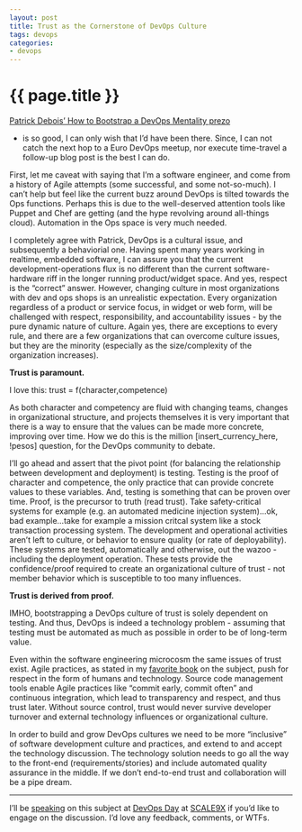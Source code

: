 ```yaml
---
layout: post
title: Trust as the Cornerstone of DevOps Culture
tags: devops
categories:
- devops
---
```


{{ page.title }}
================

[Patrick Debois’ How to Bootstrap a DevOps Mentality
prezo](http://www.slideshare.net/jedi4ever/bootstrapping-a-devops-mentality-at-skillsmatter-by-patrick-debois)
- is so good, I can only wish that I’d have been there. Since, I can not
catch the next hop to a Euro DevOps meetup, nor execute time-travel a
follow-up blog post is the best I can do.

First, let me caveat with saying that I’m a software engineer, and come
from a history of Agile attempts (some successful, and some
not-so-much). I can’t help but feel like the current buzz around DevOps
is tilted towards the Ops functions. Perhaps this is due to the
well-deserved attention tools like Puppet and Chef are getting (and the
hype revolving around all-things cloud). Automation in the Ops space is
very much needed.

I completely agree with Patrick, DevOps is a cultural issue, and
subsequently a behaviorial one. Having spent many years working in
realtime, embedded software, I can assure you that the current
development-operations flux is no different than the current
software-hardware riff in the longer running product/widget space. And
yes, respect is the “correct” answer. However, changing culture in most
organizations with dev and ops shops is an unrealistic expectation.
Every organization regardless of a product or service focus, in widget
or web form, will be challenged with respect, responsibility, and
accountability issues - by the pure dynamic nature of culture. Again
yes, there are exceptions to every rule, and there are a few
organizations that can overcome culture issues, but they are the
minority (especially as the size/complexity of the organization
increases).

**Trust is paramount.**

I love this: trust = f(character,competence)

As both character and competency are fluid with changing teams, changes
in organizational structure, and projects themselves it is very
important that there is a way to ensure that the values can be made more
concrete, improving over time. How we do this is the million
\[insert\_currency\_here, !pesos\] question, for the DevOps community to
debate.

I’ll go ahead and assert that the pivot point (for balancing the
relationship between development and deployment) is testing. Testing is
the proof of character and competence, the only practice that can
provide concrete values to these variables. And, testing is something
that can be proven over time. Proof, is the precursor to truth (read
trust). Take safety-critical systems for example (e.g. an automated
medicine injection system)…ok, bad example…take for example a mission
critcal system like a stock transaction processing system. The
development and operational activities aren’t left to culture, or
behavior to ensure quality (or rate of deployability). These systems are
tested, automatically and otherwise, out the wazoo - including the
deployment operation. These tests provide the confidence/proof required
to create an organizational culture of trust - not member behavior which
is susceptible to too many influences.

**Trust is derived from proof.**

IMHO, bootstrapping a DevOps culture of trust is solely dependent on
testing. And thus, DevOps is indeed a technology problem - assuming that
testing must be automated as much as possible in order to be of
long-term value.

Even within the software engineering microcosm the same issues of trust
exist. Agile practices, as stated in my [favorite
book](http://pragprog.com/titles/pad/practices-of-an-agile-developer) on
the subject, push for respect in the form of humans and technology.
Source code management tools enable Agile practices like “commit early,
commit often” and continuous integration, which lead to transparency and
respect, and thus trust later. Without source control, trust would never
survive developer turnover and external technology influences or
organizational culture.

In order to build and grow DevOps cultures we need to be more
“inclusive” of software development culture and practices, and extend to
and accept the technology discussion. The technology solution needs to
go all the way to the front-end (requirements/stories) and include
automated quality assurance in the middle. If we don’t end-to-end trust
and collaboration will be a pipe dream.

------------------------------------------------------------------------

I’ll be
[speaking](http://www.maestrodev.com/events/devops-day-los-angeles) on
this subject at [DevOps
Day](http://www.socallinuxexpo.org/scale9x/special-events/devops-day-los-angeles)
at [SCALE9X](http://www.socallinuxexpo.org/scale9x/) if you’d like to
engage on the discussion. I’d love any feedback, comments, or WTFs.
